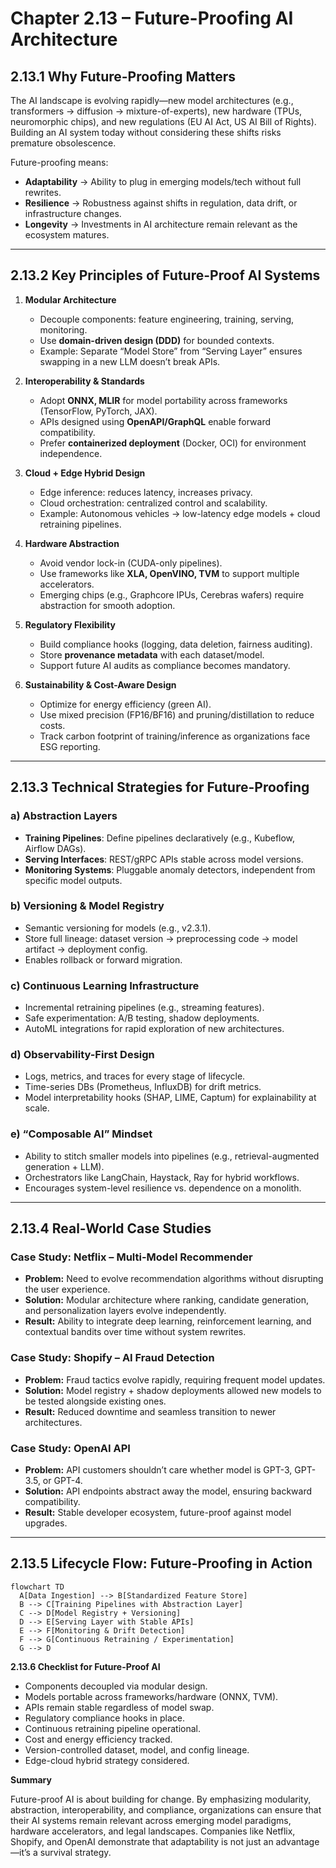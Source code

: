 # Chapter 2.13 – Future-Proofing AI Architecture

## 2.13.1 Why Future-Proofing Matters

The AI landscape is evolving rapidly—new model architectures (e.g., transformers → diffusion → mixture-of-experts), new hardware (TPUs, neuromorphic chips), and new regulations (EU AI Act, US AI Bill of Rights). Building an AI system today without considering these shifts risks premature obsolescence.

Future-proofing means:

- **Adaptability** → Ability to plug in emerging models/tech without full rewrites.
- **Resilience** → Robustness against shifts in regulation, data drift, or infrastructure changes.
- **Longevity** → Investments in AI architecture remain relevant as the ecosystem matures.

---

## 2.13.2 Key Principles of Future-Proof AI Systems

1. **Modular Architecture**

   - Decouple components: feature engineering, training, serving, monitoring.
   - Use **domain-driven design (DDD)** for bounded contexts.
   - Example: Separate “Model Store” from “Serving Layer” ensures swapping in a new LLM doesn’t break APIs.

2. **Interoperability & Standards**

   - Adopt **ONNX, MLIR** for model portability across frameworks (TensorFlow, PyTorch, JAX).
   - APIs designed using **OpenAPI/GraphQL** enable forward compatibility.
   - Prefer **containerized deployment** (Docker, OCI) for environment independence.

3. **Cloud + Edge Hybrid Design**

   - Edge inference: reduces latency, increases privacy.
   - Cloud orchestration: centralized control and scalability.
   - Example: Autonomous vehicles → low-latency edge models + cloud retraining pipelines.

4. **Hardware Abstraction**

   - Avoid vendor lock-in (CUDA-only pipelines).
   - Use frameworks like **XLA, OpenVINO, TVM** to support multiple accelerators.
   - Emerging chips (e.g., Graphcore IPUs, Cerebras wafers) require abstraction for smooth adoption.

5. **Regulatory Flexibility**

   - Build compliance hooks (logging, data deletion, fairness auditing).
   - Store **provenance metadata** with each dataset/model.
   - Support future AI audits as compliance becomes mandatory.

6. **Sustainability & Cost-Aware Design**
   - Optimize for energy efficiency (green AI).
   - Use mixed precision (FP16/BF16) and pruning/distillation to reduce costs.
   - Track carbon footprint of training/inference as organizations face ESG reporting.

---

## 2.13.3 Technical Strategies for Future-Proofing

### a) Abstraction Layers

- **Training Pipelines**: Define pipelines declaratively (e.g., Kubeflow, Airflow DAGs).
- **Serving Interfaces**: REST/gRPC APIs stable across model versions.
- **Monitoring Systems**: Pluggable anomaly detectors, independent from specific model outputs.

### b) Versioning & Model Registry

- Semantic versioning for models (e.g., v2.3.1).
- Store full lineage: dataset version → preprocessing code → model artifact → deployment config.
- Enables rollback or forward migration.

### c) Continuous Learning Infrastructure

- Incremental retraining pipelines (e.g., streaming features).
- Safe experimentation: A/B testing, shadow deployments.
- AutoML integrations for rapid exploration of new architectures.

### d) Observability-First Design

- Logs, metrics, and traces for every stage of lifecycle.
- Time-series DBs (Prometheus, InfluxDB) for drift metrics.
- Model interpretability hooks (SHAP, LIME, Captum) for explainability at scale.

### e) “Composable AI” Mindset

- Ability to stitch smaller models into pipelines (e.g., retrieval-augmented generation + LLM).
- Orchestrators like LangChain, Haystack, Ray for hybrid workflows.
- Encourages system-level resilience vs. dependence on a monolith.

---

## 2.13.4 Real-World Case Studies

### **Case Study: Netflix – Multi-Model Recommender**

- **Problem:** Need to evolve recommendation algorithms without disrupting the user experience.
- **Solution:** Modular architecture where ranking, candidate generation, and personalization layers evolve independently.
- **Result:** Ability to integrate deep learning, reinforcement learning, and contextual bandits over time without system rewrites.

### **Case Study: Shopify – AI Fraud Detection**

- **Problem:** Fraud tactics evolve rapidly, requiring frequent model updates.
- **Solution:** Model registry + shadow deployments allowed new models to be tested alongside existing ones.
- **Result:** Reduced downtime and seamless transition to newer architectures.

### **Case Study: OpenAI API**

- **Problem:** API customers shouldn’t care whether model is GPT-3, GPT-3.5, or GPT-4.
- **Solution:** API endpoints abstract away the model, ensuring backward compatibility.
- **Result:** Stable developer ecosystem, future-proof against model upgrades.

---

## 2.13.5 Lifecycle Flow: Future-Proofing in Action

```mermaid
flowchart TD
  A[Data Ingestion] --> B[Standardized Feature Store]
  B --> C[Training Pipelines with Abstraction Layer]
  C --> D[Model Registry + Versioning]
  D --> E[Serving Layer with Stable APIs]
  E --> F[Monitoring & Drift Detection]
  F --> G[Continuous Retraining / Experimentation]
  G --> D
```

**2.13.6 Checklist for Future-Proof AI**

- Components decoupled via modular design.
- Models portable across frameworks/hardware (ONNX, TVM).
- APIs remain stable regardless of model swap.
- Regulatory compliance hooks in place.
- Continuous retraining pipeline operational.
- Cost and energy efficiency tracked.
- Version-controlled dataset, model, and config lineage.
- Edge-cloud hybrid strategy considered.

**Summary**

Future-proof AI is about building for change. By emphasizing modularity, abstraction, interoperability, and compliance, organizations can ensure that their AI systems remain relevant across emerging model paradigms, hardware accelerators, and legal landscapes. Companies like Netflix, Shopify, and OpenAI demonstrate that adaptability is not just an advantage—it’s a survival strategy.
